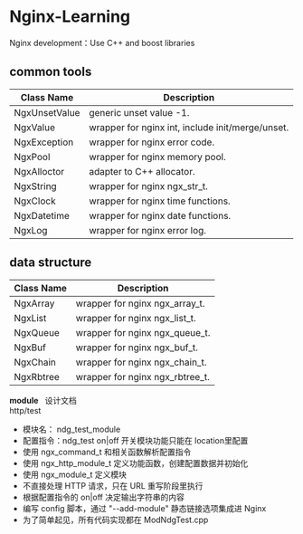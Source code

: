 # Nginx-Learning  
Nginx development：Use C++ and boost libraries  

common tools
------
Class Name      | Description
----------------|------------------------
NgxUnsetValue   | generic unset value -1.
NgxValue        | wrapper for nginx int, include init/merge/unset.
NgxException    | wrapper for nginx error code.
NgxPool         | wrapper for nginx memory pool.
NgxAlloctor     | adapter to C++ allocator.
NgxString       | wrapper for nginx ngx_str_t.
NgxClock        | wrapper for nginx time functions.
NgxDatetime     | wrapper for nginx date functions.
NgxLog          | wrapper for nginx error log.
  
  
data structure
------

Class Name      | Description
----------------|------------------------
NgxArray        | wrapper for nginx ngx_array_t.
NgxList         | wrapper for nginx ngx_list_t.
NgxQueue        | wrapper for nginx ngx_queue_t.
NgxBuf          | wrapper for nginx ngx_buf_t.
NgxChain        | wrapper for nginx ngx_chain_t.
NgxRbtree       | wrapper for nginx ngx_rbtree_t.


  
**module**  
设计文档  
http/test  
    
- 模块名：	ndg_test_module
- 配置指令：ndg_test on|off		开关模块功能只能在 location里配置
- 使用 ngx_command_t 和相关函数解析配置指令
- 使用 ngx_http_module_t 定义功能函数，创建配置数据并初始化
- 使用 ngx_module_t 定义模块
- 不直接处理 HTTP 请求，只在 URL 重写阶段里执行
- 根据配置指令的 on|off 决定输出字符串的内容
- 编写 config 脚本，通过 "--add-module" 静态链接选项集成进 Nginx
- 为了简单起见，所有代码实现都在 ModNdgTest.cpp 

